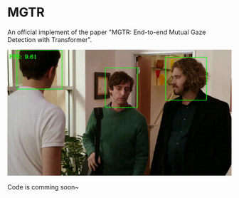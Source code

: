 # MGTR
An official implement of the paper "MGTR: End-to-end Mutual Gaze Detection with Transformer".

![Alt Text](https://github.com/Gmbition/MGTR/blob/main/viz.gif) 

Code is comming soon~
